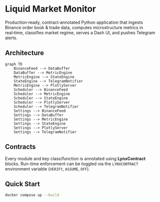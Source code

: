 # Liquid Market Monitor

Production‑ready, contract‑annotated Python application that ingests Binance order book &
trade data, computes microstructure metrics in real‑time, classifies market regime, serves
a Dash UI, and pushes Telegram alerts.

## Architecture

```mermaid
graph TD
    BinanceFeed --> DataBuffer
    DataBuffer --> MetricEngine
    MetricEngine --> StateEngine
    StateEngine --> TelegramNotifier
    MetricEngine --> PlotlyServer
    Scheduler --> BinanceFeed
    Scheduler --> MetricEngine
    Scheduler --> StateEngine
    Scheduler --> PlotlyServer
    Scheduler --> TelegramNotifier
    Settings --> BinanceFeed
    Settings --> DataBuffer
    Settings --> MetricEngine
    Settings --> StateEngine
    Settings --> PlotlyServer
    Settings --> TelegramNotifier
```

## Contracts

Every module and key class/function is annotated using **LynxContract** blocks.
Run-time enforcement can be toggled via the `LYNXCONTRACT` environment variable
(`VERIFY`, `ASSUME`, `OFF`).

## Quick Start

```bash
docker compose up --build
```
